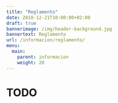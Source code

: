 ```yaml
---
title: "Reglamento"
date: 2018-12-21T10:00:00+02:00
draft: true
bannerimage: /img/header-background.jpg
bannertext: Reglamento
url: /informacion/reglamento/
menu:
  main:
    parent: informacion
    weight: 20
---
```


# TODO
